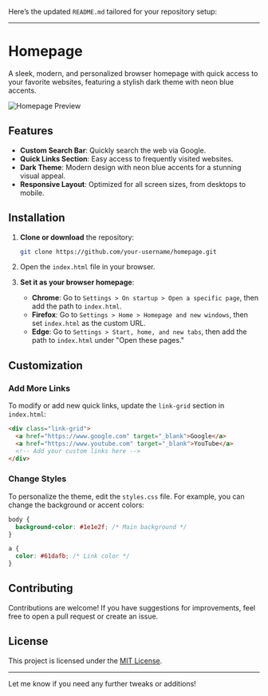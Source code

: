 Here’s the updated `README.md` tailored for your repository setup:

---

# Homepage

A sleek, modern, and personalized browser homepage with quick access to your favorite websites, featuring a stylish dark theme with neon blue accents.

![Homepage Preview](https://media.discordapp.net/attachments/1263455863092547654/1307876962210943046/image.png?ex=673be6d6&is=673a9556&hm=0887da34d5f3c0e7eff6f494820dabebd14123ea43525545eca262744c82e041&=&format=webp&quality=lossless&width=900&height=388)

## Features

- **Custom Search Bar**: Quickly search the web via Google.
- **Quick Links Section**: Easy access to frequently visited websites.
- **Dark Theme**: Modern design with neon blue accents for a stunning visual appeal.
- **Responsive Layout**: Optimized for all screen sizes, from desktops to mobile.

## Installation

1. **Clone or download** the repository:
   ```bash
   git clone https://github.com/your-username/homepage.git
   ```

2. Open the `index.html` file in your browser.

3. **Set it as your browser homepage**:
   - **Chrome**: Go to `Settings > On startup > Open a specific page`, then add the path to `index.html`.
   - **Firefox**: Go to `Settings > Home > Homepage and new windows`, then set `index.html` as the custom URL.
   - **Edge**: Go to `Settings > Start, home, and new tabs`, then add the path to `index.html` under "Open these pages."

## Customization

### Add More Links

To modify or add new quick links, update the `link-grid` section in `index.html`:

```html
<div class="link-grid">
  <a href="https://www.google.com" target="_blank">Google</a>
  <a href="https://www.youtube.com" target="_blank">YouTube</a>
  <!-- Add your custom links here -->
</div>
```

### Change Styles

To personalize the theme, edit the `styles.css` file. For example, you can change the background or accent colors:

```css
body {
  background-color: #1e1e2f; /* Main background */
}

a {
  color: #61dafb; /* Link color */
}
```

## Contributing

Contributions are welcome! If you have suggestions for improvements, feel free to open a pull request or create an issue.

## License

This project is licensed under the [MIT License](LICENSE).

---

Let me know if you need any further tweaks or additions!

